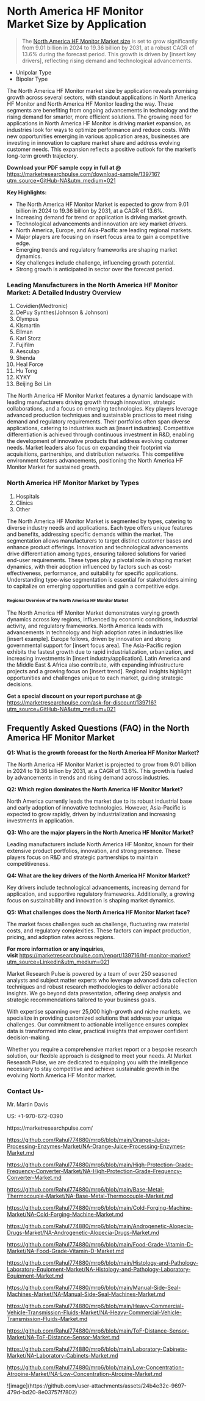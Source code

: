 <h1>North America HF Monitor Market&nbsp;Size by Application</h1><blockquote><p>The <a href="https://marketresearchpulse.com/download-sample/139716?utm_source=GitHub-NA&amp;utm_medium=021">North America HF Monitor Market size</a> is set to grow significantly from 9.01 billion in 2024 to 19.36 billion by 2031, at a robust CAGR of 13.6% during the forecast period. This growth is driven by [insert key drivers], reflecting rising demand and technological advancements.</p></blockquote><ul><li> Unipolar Type<li> Bipolar Type</li></ul><p>The North America HF Monitor market size by application reveals promising growth across several sectors, with standout applications in North America HF Monitor and North America HF Monitor leading the way. These segments are benefiting from ongoing advancements in technology and the rising demand for smarter, more efficient solutions. The growing need for applications in North America HF Monitor is driving market expansion, as industries look for ways to optimize performance and reduce costs. With new opportunities emerging in various application areas, businesses are investing in innovation to capture market share and address evolving customer needs. This expansion reflects a positive outlook for the market’s long-term growth trajectory.</p><p><strong>Download your PDF sample copy in full at @ </strong><a href="https://marketresearchpulse.com/download-sample/139716?utm_source=GitHub-NA&amp;utm_medium=021">https://marketresearchpulse.com/download-sample/139716?utm_source=GitHub-NA&amp;utm_medium=021</a></p><p><strong>Key Highlights: </strong></p><ul><li>The North America HF Monitor Market is expected to grow from 9.01 billion in 2024 to 19.36 billion by 2031, at a CAGR of 13.6%.</li><li>Increasing demand for trend or application is driving market growth.</li><li>Technological advancements and innovation are key market drivers.</li><li>North America, Europe, and Asia-Pacific are leading regional markets.</li><li>Major players are focusing on insert focus area to gain a competitive edge.</li><li>Emerging trends and regulatory frameworks are shaping market dynamics.</li><li>Key challenges include challenge, influencing growth potential.</li><li>Strong growth is anticipated in sector over the forecast period.</li></ul><h3>Leading Manufacturers in the North America HF Monitor Market: A Detailed Industry Overview</h3><ol><li> Covidien(Medtronic)</li><li>DePuy Synthes(Johnson & Johnson)</li><li>Olympus</li><li>Klsmartin</li><li>Ellman</li><li>Karl Storz</li><li>Fujifilm</li><li>Aesculap</li><li>Shenda</li><li>Heal Force</li><li>Hu Tong</li><li>KYKY</li><li>Beijing Bei Lin</li></ol><div class="flex max-w-full flex-col flex-grow"><div class="min-h-8 text-message flex w-full flex-col items-end gap-2 whitespace-normal break-words [.text-message+&amp;]:mt-5" dir="auto" data-message-author-role="assistant" data-message-id="fd8432e4-4910-450d-b182-61b7bfb0a01f" data-message-model-slug="gpt-4o"><div class="flex w-full flex-col gap-1 empty:hidden first:pt-[3px]"><div class="markdown prose w-full break-words dark:prose-invert light"><p>The North America HF Monitor Market features a dynamic landscape with leading manufacturers driving growth through innovation, strategic collaborations, and a focus on emerging technologies. Key players leverage advanced production techniques and sustainable practices to meet rising demand and regulatory requirements. Their portfolios often span diverse applications, catering to industries such as [insert industries]. Competitive differentiation is achieved through continuous investment in R&amp;D, enabling the development of innovative products that address evolving customer needs. Market leaders also focus on expanding their footprint via acquisitions, partnerships, and distribution networks. This competitive environment fosters advancements, positioning the North America HF Monitor Market for sustained growth.</p></div></div></div></div><h3>North America HF Monitor Market by Types</h3><ol><li> Hospitals<li> Clinics<li> Other</li></ol><div class="flex max-w-full flex-col flex-grow"><div class="min-h-8 text-message flex w-full flex-col items-end gap-2 whitespace-normal break-words [.text-message+&amp;]:mt-5" dir="auto" data-message-author-role="assistant" data-message-id="084470be-0bb7-4664-bddf-5156b4f41249" data-message-model-slug="gpt-4o-mini"><div class="flex w-full flex-col gap-1 empty:hidden first:pt-[3px]"><div class="markdown prose w-full break-words dark:prose-invert light"><p>The North America HF Monitor Market is segmented by types, catering to diverse industry needs and applications. Each type offers unique features and benefits, addressing specific demands within the market. The segmentation allows manufacturers to target distinct customer bases and enhance product offerings. Innovation and technological advancements drive differentiation among types, ensuring tailored solutions for varied end-user requirements. These types play a pivotal role in shaping market dynamics, with their adoption influenced by factors such as cost-effectiveness, performance, and suitability for specific applications. Understanding type-wise segmentation is essential for stakeholders aiming to capitalize on emerging opportunities and gain a competitive edge.</p></div></div></div></div><h3><span style="font-size: 11px;">Regional Overview of the North America HF Monitor Market</span></h3><div class="flex max-w-full flex-col flex-grow"><div class="min-h-8 text-message flex w-full flex-col items-end gap-2 whitespace-normal break-words [.text-message+&amp;]:mt-5" dir="auto" data-message-author-role="assistant" data-message-id="e9038762-ce64-4e30-91c9-9bd413514231" data-message-model-slug="gpt-4o-mini"><div class="flex w-full flex-col gap-1 empty:hidden first:pt-[3px]"><div class="markdown prose w-full break-words dark:prose-invert light"><p>The North America HF Monitor Market demonstrates varying growth dynamics across key regions, influenced by economic conditions, industrial activity, and regulatory frameworks. North America leads with advancements in technology and high adoption rates in industries like [insert example]. Europe follows, driven by innovation and strong governmental support for [insert focus area]. The Asia-Pacific region exhibits the fastest growth due to rapid industrialization, urbanization, and increasing investments in [insert industry/application]. Latin America and the Middle East &amp; Africa also contribute, with expanding infrastructure projects and a growing focus on [insert trend]. Regional insights highlight opportunities and challenges unique to each market, guiding strategic decisions.</p></div></div></div></div><p><strong>Get a special discount on your report purchase at @ </strong><a href="https://marketresearchpulse.com/ask-for-discount/139716?utm_source=GitHub-NA&amp;utm_medium=021">https://marketresearchpulse.com/ask-for-discount/139716?utm_source=GitHub-NA&amp;utm_medium=021</a></p><h2>Frequently Asked Questions (FAQ) in the North America HF Monitor Market</h2><p><strong>Q1: What is the growth forecast for the North America HF Monitor Market?</strong></p><p>The North America HF Monitor Market is projected to grow from 9.01 billion in 2024 to 19.36 billion by 2031, at a CAGR of 13.6%. This growth is fueled by advancements in trends and rising demand across industries.</p><p><strong>Q2: Which region dominates the North America HF Monitor Market?</strong></p><p>North America currently leads the market due to its robust industrial base and early adoption of innovative technologies. However, Asia-Pacific is expected to grow rapidly, driven by industrialization and increasing investments in application.</p><p><strong>Q3: Who are the major players in the North America HF Monitor Market?</strong></p><p>Leading manufacturers include North America HF Monitor, known for their extensive product portfolios, innovation, and strong presence. These players focus on R&amp;D and strategic partnerships to maintain competitiveness.</p><p><strong>Q4: What are the key drivers of the North America HF Monitor Market?</strong></p><p>Key drivers include technological advancements, increasing demand for application, and supportive regulatory frameworks. Additionally, a growing focus on sustainability and innovation is shaping market dynamics.</p><p><strong>Q5: What challenges does the North America HF Monitor Market face?</strong></p><p>The market faces challenges such as challenge, fluctuating raw material costs, and regulatory complexities. These factors can impact production, pricing, and adoption rates across regions.</p><p><strong>For more information or any inquiries, visit&nbsp;</strong><a href="https://marketresearchpulse.com/report/139716/hf-monitor-market?utm_source=Linkedin&utm_medium=021">https://marketresearchpulse.com/report/139716/hf-monitor-market?utm_source=Linkedin&utm_medium=021</a></p><p>Market Research Pulse is powered by a team of over 250 seasoned analysts and subject matter experts who leverage advanced data collection techniques and robust research methodologies to deliver actionable insights. We go beyond data presentation, offering deep analysis and strategic recommendations tailored to your business goals.</p><p>With expertise spanning over 25,000 high-growth and niche markets, we specialize in providing customized solutions that address your unique challenges. Our commitment to actionable intelligence ensures complex data is transformed into clear, practical insights that empower confident decision-making.</p><p>Whether you require a comprehensive market report or a bespoke research solution, our flexible approach is designed to meet your needs. At Market Research Pulse, we are dedicated to equipping you with the intelligence necessary to stay competitive and achieve sustainable growth in the evolving North America HF Monitor market.</p><h3><strong>Contact Us-</strong></h3><p>Mr. Martin Davis</p><p>US: +1-970-672-0390</p><p>https://marketresearchpulse.com/</p><p><a href="https://github.com/Rahul774880/mrp6/blob/main/Orange-Juice-Processing-Enzymes-Market/NA-Orange-Juice-Processing-Enzymes-Market.md">https://github.com/Rahul774880/mrp6/blob/main/Orange-Juice-Processing-Enzymes-Market/NA-Orange-Juice-Processing-Enzymes-Market.md</a></p><p><a href="https://github.com/Rahul774880/mrp6/blob/main/High-Protection-Grade-Frequency-Converter-Market/NA-High-Protection-Grade-Frequency-Converter-Market.md">https://github.com/Rahul774880/mrp6/blob/main/High-Protection-Grade-Frequency-Converter-Market/NA-High-Protection-Grade-Frequency-Converter-Market.md</a></p><p><a href="https://github.com/Rahul774880/mrp6/blob/main/Base-Metal-Thermocouple-Market/NA-Base-Metal-Thermocouple-Market.md">https://github.com/Rahul774880/mrp6/blob/main/Base-Metal-Thermocouple-Market/NA-Base-Metal-Thermocouple-Market.md</a></p><p><a href="https://github.com/Rahul774880/mrp6/blob/main/Cold-Forging-Machine-Market/NA-Cold-Forging-Machine-Market.md">https://github.com/Rahul774880/mrp6/blob/main/Cold-Forging-Machine-Market/NA-Cold-Forging-Machine-Market.md</a></p><p><a href="https://github.com/Rahul774880/mrp6/blob/main/Androgenetic-Alopecia-Drugs-Market/NA-Androgenetic-Alopecia-Drugs-Market.md">https://github.com/Rahul774880/mrp6/blob/main/Androgenetic-Alopecia-Drugs-Market/NA-Androgenetic-Alopecia-Drugs-Market.md</a></p><p><a href="https://github.com/Rahul774880/mrp6/blob/main/Food-Grade-Vitamin-D-Market/NA-Food-Grade-Vitamin-D-Market.md">https://github.com/Rahul774880/mrp6/blob/main/Food-Grade-Vitamin-D-Market/NA-Food-Grade-Vitamin-D-Market.md</a></p><p><a href="https://github.com/Rahul774880/mrp6/blob/main/Histology-and-Pathology-Laboratory-Equipment-Market/NA-Histology-and-Pathology-Laboratory-Equipment-Market.md">https://github.com/Rahul774880/mrp6/blob/main/Histology-and-Pathology-Laboratory-Equipment-Market/NA-Histology-and-Pathology-Laboratory-Equipment-Market.md</a></p><p><a href="https://github.com/Rahul774880/mrp6/blob/main/Manual-Side-Seal-Machines-Market/NA-Manual-Side-Seal-Machines-Market.md">https://github.com/Rahul774880/mrp6/blob/main/Manual-Side-Seal-Machines-Market/NA-Manual-Side-Seal-Machines-Market.md</a></p><p><a href="https://github.com/Rahul774880/mrp6/blob/main/Heavy-Commercial-Vehicle-Transmission-Fluids-Market/NA-Heavy-Commercial-Vehicle-Transmission-Fluids-Market.md">https://github.com/Rahul774880/mrp6/blob/main/Heavy-Commercial-Vehicle-Transmission-Fluids-Market/NA-Heavy-Commercial-Vehicle-Transmission-Fluids-Market.md</a></p><p><a href="https://github.com/Rahul774880/mrp6/blob/main/ToF-Distance-Sensor-Market/NA-ToF-Distance-Sensor-Market.md">https://github.com/Rahul774880/mrp6/blob/main/ToF-Distance-Sensor-Market/NA-ToF-Distance-Sensor-Market.md</a></p><p><a href="https://github.com/Rahul774880/mrp6/blob/main/Laboratory-Cabinets-Market/NA-Laboratory-Cabinets-Market.md">https://github.com/Rahul774880/mrp6/blob/main/Laboratory-Cabinets-Market/NA-Laboratory-Cabinets-Market.md</a></p><p><a href="https://github.com/Rahul774880/mrp6/blob/main/Low-Concentration-Atropine-Market/NA-Low-Concentration-Atropine-Market.md">https://github.com/Rahul774880/mrp6/blob/main/Low-Concentration-Atropine-Market/NA-Low-Concentration-Atropine-Market.md</a></p>
![image](https://github.com/user-attachments/assets/24b4e32c-9697-479d-bd20-8e03757f7802)
